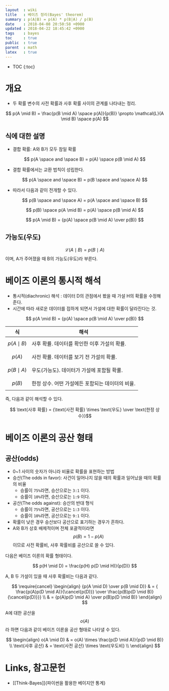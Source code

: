 ```yaml
---
layout  : wiki
title   : 베이즈 정리(Bayes' theorem)
summary : p(A|B) = p(A) * p(B|A) / p(B)
date    : 2018-04-08 20:50:58 +0900
updated : 2018-04-22 18:45:42 +0900
tags    : bayes
toc     : true
public  : true
parent  : math
latex   : true
---
```

* TOC
{:toc}

# 개요

* 두 확률 변수의 사전 확률과 사후 확률 사이의 관계를 나타내는 정리.

$$ p(A \mid B) = \frac{p(B \mid A) \space p(A)}{p(B)} \propto \mathcal{L}(A \mid B) \space p(A) $$

## 식에 대한 설명

* 결합 확률: A와 B가 모두 참일 확률

$$ p(A \space and \space B) = p(A) \space p(B \mid A) $$

* 결합 확률에서는 교환 법칙이 성립한다.

$$ p(A \space and \space B) = p(B \space and \space A) $$

* 따라서 다음과 같이 전개할 수 있다.

$$ p(B \space and \space A) = p(A \space and \space B) $$

$$ p(B) \space p(A \mid B) = p(A) \space p(B \mid A) $$

$$ p(A \mid B) = {p(A) \space p(B \mid A) \over p(B)} $$

## 가능도(우도)

$$ \mathcal{L}(A \mid B) = p(B \mid A) $$ 이며, A가 주어졌을 때 B의 가능도(우도)라 부른다.

# 베이즈 이론의 통시적 해석

* 통시적(diachronic) 해석 : 데이터 D의 관점에서 봤을 때 가설 H의 확률을 수정해준다.
* 시간에 따라 새로운 데이터를 접하게 되면서 가설에 대한 확률이 달라진다는 것.

$$ p(A \mid B) = {p(A) \space p(B \mid A) \over p(B)} $$

| 식              | 해석                                             |
|-----------------|--------------------------------------------------|
| $$p(A \mid B)$$ | 사후 확률. 데이터를 확인한 이후 가설의 확률.     |
| $$p(A)$$        | 사전 확률. 데이터를 보기 전 가설의 확률.         |
| $$p(B \mid A)$$ | 우도(가능도). 데이터가 가설에 포함될 확률.       |
| $$p(B)$$        | 한정 상수. 어떤 가설에든 포함되는 데이터의 비율. |

즉, 다음과 같이 해석할 수 있다.

$$ \text{사후 확률} = {\text{사전 확률} \times \text{우도} \over \text{한정 상수}}$$

# 베이즈 이론의 공산 형태

## 공산(odds)

* 0~1 사이의 숫자가 아니라 비율로 확률을 표현하는 방법
* 승산(The odds in favor): 사건이 일어나지 않을 때의 확률과 일어났을 때의 확률의 비율
    * 승률이 `75%`라면, 승산으로는 `3:1` 이다.
    * 승률이 `10%`라면, 승산으로는 `1:9` 이다.
* 공산(The odds against): 승산의 반대 형식
    * 승률이 `75%`라면, 공산으로는 `1:3` 이다.
    * 승률이 `10%`라면, 공산으로는 `9:1` 이다.
* 확률이 낮은 경우 승산보다 공산으로 표기하는 경우가 흔하다.
* A와 B가 상호 배제적이며 전체 포괄적이라면 $$p(B) = 1 - p(A)$$ 이므로 사전 확률비, 사후 확률비를 공산으로 쓸 수 있다.

다음은 베이즈 이론의 확률 형태이다.

$$ p(H \mid D) = \frac{p(H) p(D \mid H)}{p(D)} $$

A, B 두 가설이 있을 때 사후 확률비는 다음과 같다.

$$
\require{cancel}
\begin{align}
{p(A \mid D) \over p(B \mid D)}
    & = { \frac{p(A)p(D \mid A)}{\cancel{p(D)}} \over \frac{p(B)p(D \mid B)}{\cancel{p(D)}}} \\
    & = {p(A)p(D \mid A) \over p(B)p(D \mid B)}
\end{align}
$$

A에 대한 공산을 $$o(A)$$라 하면 다음과 같이 베이즈 이론을 공산 형태로 나타낼 수 있다.

$$
\begin{align}
o(A \mid D) & = o(A) \times \frac{p(D \mid A)}{p(D \mid B)} \\
\text{사후 공산} & = \text{사전 공산} \times \text{우도비} \\
\end{align}
$$




# Links, 참고문헌

* [[Think-Bayes]]{파이썬을 활용한 베이지안 통계}

